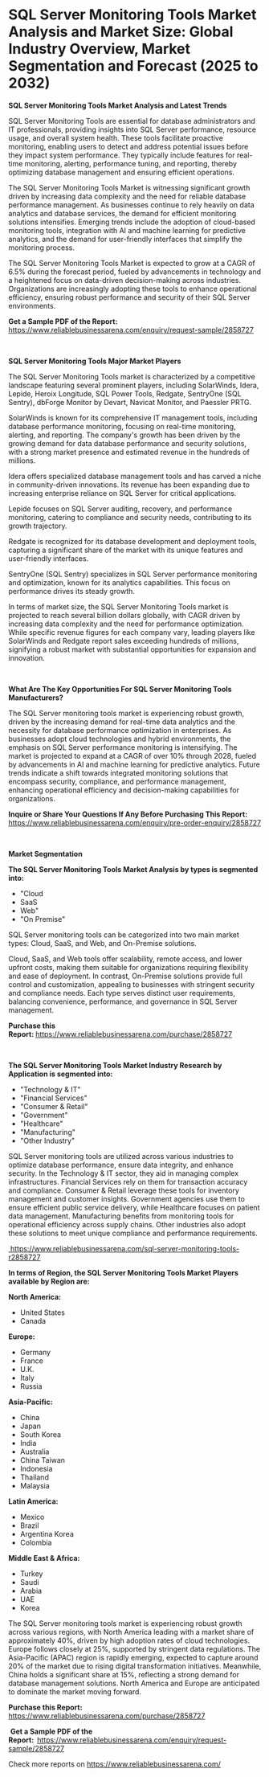 <p><h1>SQL Server Monitoring Tools Market Analysis and Market Size: Global Industry Overview, Market Segmentation and Forecast (2025 to 2032)</h1></p><p><strong>SQL Server Monitoring Tools Market Analysis and Latest Trends</strong></p>
<p><p>SQL Server Monitoring Tools are essential for database administrators and IT professionals, providing insights into SQL Server performance, resource usage, and overall system health. These tools facilitate proactive monitoring, enabling users to detect and address potential issues before they impact system performance. They typically include features for real-time monitoring, alerting, performance tuning, and reporting, thereby optimizing database management and ensuring efficient operations.</p><p>The SQL Server Monitoring Tools Market is witnessing significant growth driven by increasing data complexity and the need for reliable database performance management. As businesses continue to rely heavily on data analytics and database services, the demand for efficient monitoring solutions intensifies. Emerging trends include the adoption of cloud-based monitoring tools, integration with AI and machine learning for predictive analytics, and the demand for user-friendly interfaces that simplify the monitoring process.</p><p>The SQL Server Monitoring Tools Market is expected to grow at a CAGR of 6.5% during the forecast period, fueled by advancements in technology and a heightened focus on data-driven decision-making across industries. Organizations are increasingly adopting these tools to enhance operational efficiency, ensuring robust performance and security of their SQL Server environments.</p></p>
<p><strong>Get a Sample PDF of the Report:&nbsp;</strong> <a href="https://www.reliablebusinessarena.com/enquiry/request-sample/2858727?utm_campaign=2746&utm_medium=2&utm_source=Github&utm_content=ia&utm_term=12032025&utm_id=sql-server-monitoring-tools">https://www.reliablebusinessarena.com/enquiry/request-sample/2858727</a></p>
<p>&nbsp;</p>
<p><strong>SQL Server Monitoring Tools Major Market Players</strong></p>
<p><p>The SQL Server Monitoring Tools market is characterized by a competitive landscape featuring several prominent players, including SolarWinds, Idera, Lepide, Heroix Longitude, SQL Power Tools, Redgate, SentryOne (SQL Sentry), dbForge Monitor by Devart, Navicat Monitor, and Paessler PRTG. </p><p>SolarWinds is known for its comprehensive IT management tools, including database performance monitoring, focusing on real-time monitoring, alerting, and reporting. The company's growth has been driven by the growing demand for data database performance and security solutions, with a strong market presence and estimated revenue in the hundreds of millions.</p><p>Idera offers specialized database management tools and has carved a niche in community-driven innovations. Its revenue has been expanding due to increasing enterprise reliance on SQL Server for critical applications. </p><p>Lepide focuses on SQL Server auditing, recovery, and performance monitoring, catering to compliance and security needs, contributing to its growth trajectory. </p><p>Redgate is recognized for its database development and deployment tools, capturing a significant share of the market with its unique features and user-friendly interfaces. </p><p>SentryOne (SQL Sentry) specializes in SQL Server performance monitoring and optimization, known for its analytics capabilities. This focus on performance drives its steady growth.</p><p>In terms of market size, the SQL Server Monitoring Tools market is projected to reach several billion dollars globally, with CAGR driven by increasing data complexity and the need for performance optimization. While specific revenue figures for each company vary, leading players like SolarWinds and Redgate report sales exceeding hundreds of millions, signifying a robust market with substantial opportunities for expansion and innovation.</p></p>
<p>&nbsp;</p>
<p><strong>What Are The Key Opportunities For SQL Server Monitoring Tools Manufacturers?</strong></p>
<p><p>The SQL Server monitoring tools market is experiencing robust growth, driven by the increasing demand for real-time data analytics and the necessity for database performance optimization in enterprises. As businesses adopt cloud technologies and hybrid environments, the emphasis on SQL Server performance monitoring is intensifying. The market is projected to expand at a CAGR of over 10% through 2028, fueled by advancements in AI and machine learning for predictive analytics. Future trends indicate a shift towards integrated monitoring solutions that encompass security, compliance, and performance management, enhancing operational efficiency and decision-making capabilities for organizations.</p></p>
<p><strong>Inquire or Share Your Questions If Any Before Purchasing This Report:</strong> <a href="https://www.reliablebusinessarena.com/enquiry/pre-order-enquiry/2858727?utm_campaign=2746&utm_medium=2&utm_source=Github&utm_content=ia&utm_term=12032025&utm_id=sql-server-monitoring-tools">https://www.reliablebusinessarena.com/enquiry/pre-order-enquiry/2858727</a></p>
<p>&nbsp;</p>
<p><strong>Market Segmentation</strong></p>
<p><strong>The SQL Server Monitoring Tools Market Analysis by types is segmented into:</strong></p>
<p><ul><li>"Cloud</li><li>SaaS</li><li>Web"</li><li>"On Premise"</li></ul></p>
<p><p>SQL Server monitoring tools can be categorized into two main market types: Cloud, SaaS, and Web, and On-Premise solutions. </p><p>Cloud, SaaS, and Web tools offer scalability, remote access, and lower upfront costs, making them suitable for organizations requiring flexibility and ease of deployment. In contrast, On-Premise solutions provide full control and customization, appealing to businesses with stringent security and compliance needs. Each type serves distinct user requirements, balancing convenience, performance, and governance in SQL Server management.</p></p>
<p><strong>Purchase this Report:&nbsp;</strong><a href="https://www.reliablebusinessarena.com/purchase/2858727?utm_campaign=2746&utm_medium=2&utm_source=Github&utm_content=ia&utm_term=12032025&utm_id=sql-server-monitoring-tools">https://www.reliablebusinessarena.com/purchase/2858727</a></p>
<p>&nbsp;</p>
<p><strong>The SQL Server Monitoring Tools Market Industry Research by Application is segmented into:</strong></p>
<p><ul><li>"Technology & IT"</li><li>"Financial Services"</li><li>"Consumer & Retail"</li><li>"Government"</li><li>"Healthcare"</li><li>"Manufacturing"</li><li>"Other Industry"</li></ul></p>
<p><p>SQL Server monitoring tools are utilized across various industries to optimize database performance, ensure data integrity, and enhance security. In the Technology & IT sector, they aid in managing complex infrastructures. Financial Services rely on them for transaction accuracy and compliance. Consumer & Retail leverage these tools for inventory management and customer insights. Government agencies use them to ensure efficient public service delivery, while Healthcare focuses on patient data management. Manufacturing benefits from monitoring tools for operational efficiency across supply chains. Other industries also adopt these solutions to meet unique compliance and performance requirements.</p></p>
<p><a href="https://www.reliablebusinessarena.com/sql-server-monitoring-tools-r2858727?utm_campaign=2746&utm_medium=2&utm_source=Github&utm_content=ia&utm_term=12032025&utm_id=sql-server-monitoring-tools">&nbsp;https://www.reliablebusinessarena.com/sql-server-monitoring-tools-r2858727</a></p>
<p><strong>In terms of Region, the SQL Server Monitoring Tools Market Players available by Region are:</strong></p>
<p>
    <p> <strong> North America: </strong>
        <ul>
            <li>United States</li>
            <li>Canada</li>
        </ul>
        </p> 
    <p> <strong> Europe: </strong>
        <ul>
            <li>Germany</li>
            <li>France</li>
            <li>U.K.</li>
            <li>Italy</li>
            <li>Russia</li>
        </ul>
        </p> 
    <p> <strong> Asia-Pacific: </strong>
        <ul>
            <li>China</li>
            <li>Japan</li>
            <li>South Korea</li>
            <li>India</li>
            <li>Australia</li>
            <li>China Taiwan</li>
            <li>Indonesia</li>
            <li>Thailand</li>
            <li>Malaysia</li>
        </ul>
        </p> 
    <p> <strong> Latin America: </strong>
        <ul>
            <li>Mexico</li>
            <li>Brazil</li>
            <li>Argentina Korea</li>
            <li>Colombia</li>
        </ul>
        </p> 
    <p> <strong> Middle East & Africa: </strong>
        <ul>
            <li>Turkey</li>
            <li>Saudi</li>
            <li>Arabia</li>
            <li>UAE</li>
            <li>Korea</li>
        </ul>
    </p>
    </p>
<p><p>The SQL Server monitoring tools market is experiencing robust growth across various regions, with North America leading with a market share of approximately 40%, driven by high adoption rates of cloud technologies. Europe follows closely at 25%, supported by stringent data regulations. The Asia-Pacific (APAC) region is rapidly emerging, expected to capture around 20% of the market due to rising digital transformation initiatives. Meanwhile, China holds a significant share at 15%, reflecting a strong demand for database management solutions. North America and Europe are anticipated to dominate the market moving forward.</p></p>
<p><strong>Purchase this Report: </strong><a href="https://www.reliablebusinessarena.com/purchase/2858727?utm_campaign=2746&utm_medium=2&utm_source=Github&utm_content=ia&utm_term=12032025&utm_id=sql-server-monitoring-tools">https://www.reliablebusinessarena.com/purchase/2858727</a></p>
<p>&nbsp;<strong>Get a Sample PDF of the Report:&nbsp;&nbsp;</strong><a href="https://www.reliablebusinessarena.com/enquiry/request-sample/2858727?utm_campaign=2746&utm_medium=2&utm_source=Github&utm_content=ia&utm_term=12032025&utm_id=sql-server-monitoring-tools">https://www.reliablebusinessarena.com/enquiry/request-sample/2858727</a></p>
<p><strong></strong></p>
<p>Check more reports on <a href="https://www.reliablebusinessarena.com/?utm_campaign=2746&utm_medium=2&utm_source=Github&utm_content=ia&utm_term=12032025&utm_id=sql-server-monitoring-tools">https://www.reliablebusinessarena.com/</a></p>